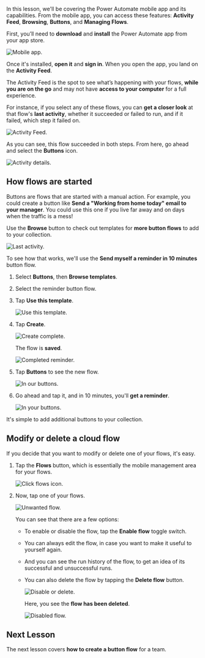 In this lesson, we'll be covering the Power Automate mobile app and its capabilities. From the mobile app, you can access these features: **Activity Feed**, **Browsing**, **Buttons**, and **Managing Flows**.

First, you’ll need to **download** and **install** the Power Automate app from your app store.

![Mobile app.](./media/learning-mobile-app/open-mobile-app.png)

Once it's installed, **open it** and **sign in**. When you open the app, you land on the **Activity Feed**.

The Activity Feed is the spot to see what’s happening with your flows, **while you are on the go** and may not have **access to your computer** for a full experience.

For instance, if you select any of these flows, you can **get a closer look** at that flow's **last activity**, whether it succeeded or failed to run, and if it failed, which step it failed on.

![Activity Feed.](./media/learning-mobile-app/see-all-activity.png)

As you can see, this flow succeeded in both steps. From here, go ahead and select the **Buttons** icon.

![Activity details.](./media/learning-mobile-app/activity-details.png)

## How flows are started
   Buttons are flows that are started with a manual action. For example, you could create a button like **Send a "Working from home today" email to your manager**.
   You could use this one if you live far away and on days when the traffic is a mess!

Use the **Browse** button to check out templates for **more button flows** to add to your collection.

![Last activity.](./media/learning-mobile-app/click-browse-button.png)

To see how that works, we'll use the **Send myself a reminder in 10 minutes** button flow.

1. Select **Buttons**, then **Browse templates**.
2. Select the reminder button flow.
3. Tap **Use this template**.
   
    ![Use this template.](./media/learning-mobile-app/use-this-template.png)
4. Tap **Create**.
   
    ![Create complete.](./media/learning-mobile-app/create-complete.png)
   
    The flow is **saved**.
   
    ![Completed reminder.](./media/learning-mobile-app/complete-reminder.png)
5. Tap **Buttons** to see the new flow. 
   
    ![In our buttons.](./media/learning-mobile-app/button-send-reminder.png)
6. Go ahead and tap it, and in 10 minutes, you'll **get a reminder**.
   
    ![In your buttons.](./media/learning-mobile-app/in-your-collection.png)

It's simple to add additional buttons to your collection.

## Modify or delete a cloud flow
If you decide that you want to modify or delete one of your flows, it's easy.

1. Tap the **Flows** button, which is essentially the mobile management area for your flows.
   
    ![Click flows icon.](./media/learning-mobile-app/click-flows-button.png)
2. Now, tap one of your flows.
   
    ![Unwanted flow.](./media/learning-mobile-app/send-a-reminder.png)
   
    You can see that there are a few options:
   
   * To enable or disable the flow, tap the **Enable flow** toggle switch.
   * You can always edit the flow, in case you want to make it useful to yourself again. 
   * And you can see the run history of the flow, to get an idea of its successful and unsuccessful runs.
   * You can also delete the flow by tapping the **Delete flow** button.
     
     ![Disable or delete.](./media/learning-mobile-app/disable-delete.png)
     
     Here, you see the **flow has been deleted**.
     
     ![Disabled flow.](./media/learning-mobile-app/disabled-flow.png)

## Next Lesson
The next lesson covers **how to create a button flow** for a team. 

